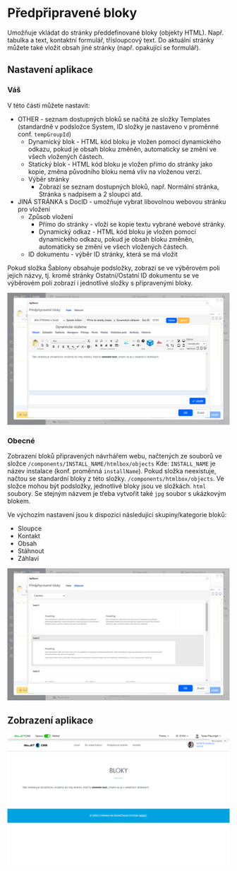 # Předpřipravené bloky

Umožňuje vkládat do stránky předdefinované bloky (objekty HTML). Např. tabulka a text, kontaktní formulář, třísloupcový text. Do aktuální stránky můžete také vložit obsah jiné stránky (např. opakující se formulář).

## Nastavení aplikace

### Váš

V této části můžete nastavit:
- OTHER - seznam dostupných bloků se načítá ze složky Templates (standardně v podsložce System, ID složky je nastaveno v proměnné conf. `tempGroupId`)
  - Dynamický blok - HTML kód bloku je vložen pomocí dynamického odkazu, pokud je obsah bloku změněn, automaticky se změní ve všech vložených částech.
  - Statický blok - HTML kód bloku je vložen přímo do stránky jako kopie, změna původního bloku nemá vliv na vloženou verzi.
  - Výběr stránky
    - Zobrazí se seznam dostupných bloků, např. Normální stránka, Stránka s nadpisem a 2 sloupci atd.
- JINÁ STRÁNKA s DocID - umožňuje vybrat libovolnou webovou stránku pro vložení
  - Způsob vložení
    - Přímo do stránky - vloží se kopie textu vybrané webové stránky.
    - Dynamický odkaz - HTML kód bloku je vložen pomocí dynamického odkazu, pokud je obsah bloku změněn, automaticky se změní ve všech vložených částech.
  - ID dokumentu - výběr ID stránky, která se má vložit

Pokud složka Šablony obsahuje podsložky, zobrazí se ve výběrovém poli jejich názvy, tj. kromě stránky Ostatní/Ostatní ID dokumentu se ve výběrovém poli zobrazí i jednotlivé složky s připravenými bloky.

![](editor-our.png)

### Obecné

Zobrazení bloků připravených návrhářem webu, načtených ze souborů ve složce `/components/INSTALL_NAME/htmlbox/objects` Kde: `INSTALL_NAME` je název instalace (konf. proměnná `installName`). Pokud složka neexistuje, načtou se standardní bloky z této složky. `/components/htmlbox/objects`. Ve složce mohou být podsložky, jednotlivé bloky jsou ve složkách. `html` soubory. Se stejným názvem je třeba vytvořit také `jpg` soubor s ukázkovým blokem.

Ve výchozím nastavení jsou k dispozici následující skupiny/kategorie bloků:
- Sloupce
- Kontakt
- Obsah
- Stáhnout
- Záhlaví

![](editor-general.png)

## Zobrazení aplikace

![](htmlbox.png)
